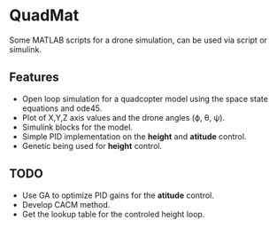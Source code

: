 # QuadMat

Some MATLAB scripts for a drone simulation, can be used via script or simulink.

## Features

* Open loop simulation for a quadcopter model using the space state equations and ode45.
* Plot of X,Y,Z axis values and the drone angles (ϕ, θ, ψ).
* Simulink blocks for the model.
* Simple PID implementation on the **height** and **atitude** control.
* Genetic being used for **height** control.

## TODO

* Use GA to optimize PID gains for the **atitude** control.
* Develop CACM method.
* Get the lookup table for the controled height loop.